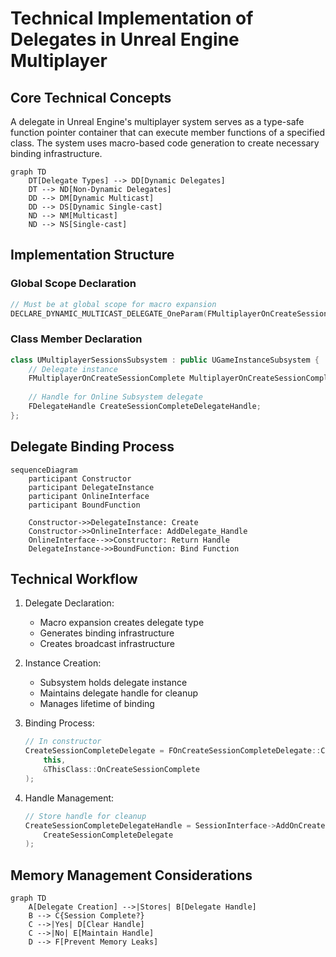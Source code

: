 # Technical Implementation of Delegates in Unreal Engine Multiplayer

## Core Technical Concepts

A delegate in Unreal Engine's multiplayer system serves as a type-safe function pointer container that can execute member functions of a specified class. The system uses macro-based code generation to create necessary binding infrastructure.

```mermaid
graph TD
    DT[Delegate Types] --> DD[Dynamic Delegates]
    DT --> ND[Non-Dynamic Delegates]
    DD --> DM[Dynamic Multicast]
    DD --> DS[Dynamic Single-cast]
    ND --> NM[Multicast]
    ND --> NS[Single-cast]
```

## Implementation Structure

### Global Scope Declaration
```cpp
// Must be at global scope for macro expansion
DECLARE_DYNAMIC_MULTICAST_DELEGATE_OneParam(FMultiplayerOnCreateSessionComplete, bool, bWasSuccessful);
```

### Class Member Declaration
```cpp
class UMultiplayerSessionsSubsystem : public UGameInstanceSubsystem {
    // Delegate instance
    FMultiplayerOnCreateSessionComplete MultiplayerOnCreateSessionComplete;
    
    // Handle for Online Subsystem delegate
    FDelegateHandle CreateSessionCompleteDelegateHandle;
};
```

## Delegate Binding Process

```mermaid
sequenceDiagram
    participant Constructor
    participant DelegateInstance
    participant OnlineInterface
    participant BoundFunction

    Constructor->>DelegateInstance: Create
    Constructor->>OnlineInterface: AddDelegate_Handle
    OnlineInterface-->>Constructor: Return Handle
    DelegateInstance->>BoundFunction: Bind Function
```

## Technical Workflow

1. Delegate Declaration:
   - Macro expansion creates delegate type
   - Generates binding infrastructure
   - Creates broadcast infrastructure

2. Instance Creation:
   - Subsystem holds delegate instance
   - Maintains delegate handle for cleanup
   - Manages lifetime of binding

3. Binding Process:
   ```cpp
   // In constructor
   CreateSessionCompleteDelegate = FOnCreateSessionCompleteDelegate::CreateUObject(
       this, 
       &ThisClass::OnCreateSessionComplete
   );
   ```

4. Handle Management:
   ```cpp
   // Store handle for cleanup
   CreateSessionCompleteDelegateHandle = SessionInterface->AddOnCreateSessionCompleteDelegate_Handle(
       CreateSessionCompleteDelegate
   );
   ```

## Memory Management Considerations

```mermaid
graph TD
    A[Delegate Creation] -->|Stores| B[Delegate Handle]
    B --> C{Session Complete?}
    C -->|Yes| D[Clear Handle]
    C -->|No| E[Maintain Handle]
    D --> F[Prevent Memory Leaks]
```